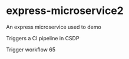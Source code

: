 # express-microservice2
An express microservice used to demo

Triggers a CI pipeline in CSDP

Trigger workflow 65
